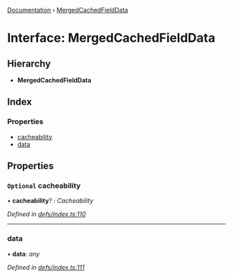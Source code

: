 [Documentation](../README.md) › [MergedCachedFieldData](mergedcachedfielddata.md)

# Interface: MergedCachedFieldData

## Hierarchy

* **MergedCachedFieldData**

## Index

### Properties

* [cacheability](mergedcachedfielddata.md#optional-cacheability)
* [data](mergedcachedfielddata.md#data)

## Properties

### `Optional` cacheability

• **cacheability**? : *Cacheability*

*Defined in [defs/index.ts:110](https://github.com/badbatch/graphql-box/blob/c4347cf/packages/cache-manager/src/defs/index.ts#L110)*

___

###  data

• **data**: *any*

*Defined in [defs/index.ts:111](https://github.com/badbatch/graphql-box/blob/c4347cf/packages/cache-manager/src/defs/index.ts#L111)*
